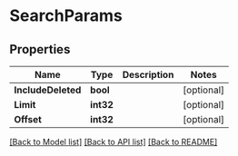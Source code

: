 # SearchParams

## Properties

Name | Type | Description | Notes
------------ | ------------- | ------------- | -------------
**IncludeDeleted** | **bool** |  | [optional] 
**Limit** | **int32** |  | [optional] 
**Offset** | **int32** |  | [optional] 

[[Back to Model list]](../README.md#documentation-for-models) [[Back to API list]](../README.md#documentation-for-api-endpoints) [[Back to README]](../README.md)



